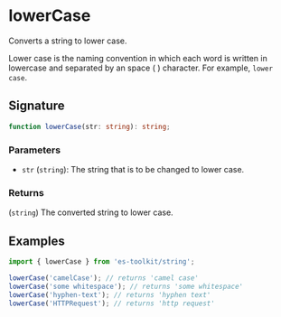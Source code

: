 # lowerCase

Converts a string to lower case.

Lower case is the naming convention in which each word is written in lowercase and separated by an space ( ) character. For example, `lower case`.

## Signature

```typescript
function lowerCase(str: string): string;
```

### Parameters

- `str` (`string`): The string that is to be changed to lower case.

### Returns

(`string`) The converted string to lower case.

## Examples

```typescript
import { lowerCase } from 'es-toolkit/string';

lowerCase('camelCase'); // returns 'camel case'
lowerCase('some whitespace'); // returns 'some whitespace'
lowerCase('hyphen-text'); // returns 'hyphen text'
lowerCase('HTTPRequest'); // returns 'http request'
```
